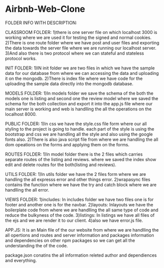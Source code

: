 # Airbnb-Web-Clone

FOLDER INFO WITH DESCRIPTION:


CLASSROOM FOLDER:
1)there is one server file on which localhost 3000 is working where we are used it for testing the signed and normal cookies. 
2)There is one route folder where we have post and user files and exporting the data towards the server file where we are running our localhost server.
3)And also there is two protocol where we can stateful and stateless protocol works.

INIT FOLDER:
1)IN init folder we are two files in which we have the sample data for our database from where we can accessing the data and uploading it on the mongodb.
2)There is index file where we have code for the uploading the sample data directly into the mongodb database.

MODELS FOLDER:
1)In models folder we save the schema of the both the models one is listing and second one the review model where we saved the 
schema for the both collection and export it into the app.js file where our main server is working and web is handlling the all the operations
on the localhost 8000.

PUBLIC FOLDER:
1)In css we have the style.css file form where our all styling to the project is going to handle.
each part of the style is using the bootstrap and css we are handling all the style and also using the google fonts also.
2)There is also java script file from where we are handling the all dom opeations on the forms and applying them on the forms.

ROUTES FOLDER:
1)In model folder there is the 2 files which carries separate routes of the listing and reviews.
where we saved the index show edit and delete routes for the both(listing and reviews).

UTILS FOLDER:
1)In utils folder we have the 2 files form where we are handling the all expresss error and other things error.
2)wrapasync files contains the function where we have the try and catch block where we are handlling the all error.

VIEWS FOLDER:
1)includes: In includes folder we have two files one is for footer and another one is for the navbar.
2)layouts: Inlayouts we have the boilerplate code from where we are handlling the all same type of code and reduce the bulkyness of the code.
3)listings: In listings we have all files of the ejs and we are render it to our client.
4)also we have error.js file.

APP.JS:
It is an Main file of the our website from where we are handlling the all opertions and routes and server information and packages information and dependencies on other npm packages so we can get all the understanding the of the code.

package.json conatins the all information releted author and dependiences and everything.
